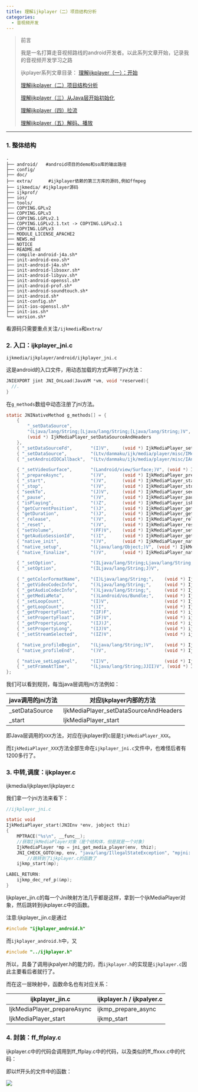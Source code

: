 ```yaml
---
title: 理解ijkplayer（二）项目结构分析
categories:
  - 音视频开发
---
```


> 前言
>
> 我是一名打算走音视频路线的android开发者。以此系列文章开始，记录我的音视频开发学习之路
>
> ijkplayer系列文章目录：
> [理解ijkplayer（一）：开始](https://www.jianshu.com/writer#/notebooks/40971763/notes/56760993/preview)
>
> [理解ijkplayer（二）项目结构分析](https://www.jianshu.com/p/b5a2584e03f1)
>
> [理解ijkplayer（三）从Java层开始初始化](https://www.jianshu.com/p/0501be9cf4bf)
>
> [理解ijkplayer（四）拉流](https://www.jianshu.com/p/f633da0db4dd)
>
> [理解ijkplayer（五）解码、播放](https://www.jianshu.com/p/1e10507f18b6)

---



### 1. 整体结构

``` shell
.
├── android/   #android项目的demo和so库的输出路径
├── config/
├── doc/
├── extra/		#ijkplayer依赖的第三方库的源码,例如ffmpeg
├── ijkmedia/ #ijkplayer源码
├── ijkprof/
├── ios/
├── tools/
├── COPYING.GPLv2
├── COPYING.GPLv3
├── COPYING.LGPLv2.1
├── COPYING.LGPLv2.1.txt -> COPYING.LGPLv2.1
├── COPYING.LGPLv3
├── MODULE_LICENSE_APACHE2
├── NEWS.md
├── NOTICE
├── README.md
├── compile-android-j4a.sh*
├── init-android-exo.sh*
├── init-android-j4a.sh*
├── init-android-libsoxr.sh*
├── init-android-libyuv.sh*
├── init-android-openssl.sh*
├── init-android-prof.sh*
├── init-android-soundtouch.sh*
├── init-android.sh*
├── init-config.sh*
├── init-ios-openssl.sh*
├── init-ios.sh*
└── version.sh*
```

看源码只需要重点关注`/ijkmedia`和`extra/`

### 2. 入口：ijkplayer_jni.c

`ijkmedia/ijkplayer/android/ijkplayer_jni.c`

这是android的入口文件，用动态加载的方式声明了jni方法：

``` c
JNIEXPORT jint JNI_OnLoad(JavaVM *vm, void *reserved){
  //.
}
```



在`g_methods`数组中动态注册了jni方法。

``` c
static JNINativeMethod g_methods[] = {
    {
        "_setDataSource",
        "(Ljava/lang/String;[Ljava/lang/String;[Ljava/lang/String;)V",
        (void *) IjkMediaPlayer_setDataSourceAndHeaders
    },
    { "_setDataSourceFd",       "(I)V",     (void *) IjkMediaPlayer_setDataSourceFd },
    { "_setDataSource",         "(Ltv/danmaku/ijk/media/player/misc/IMediaDataSource;)V", (void *)IjkMediaPlayer_setDataSourceCallback },
    { "_setAndroidIOCallback",  "(Ltv/danmaku/ijk/media/player/misc/IAndroidIO;)V", (void *)IjkMediaPlayer_setAndroidIOCallback },

    { "_setVideoSurface",       "(Landroid/view/Surface;)V", (void *) IjkMediaPlayer_setVideoSurface },
    { "_prepareAsync",          "()V",      (void *) IjkMediaPlayer_prepareAsync },
    { "_start",                 "()V",      (void *) IjkMediaPlayer_start },
    { "_stop",                  "()V",      (void *) IjkMediaPlayer_stop },
    { "seekTo",                 "(J)V",     (void *) IjkMediaPlayer_seekTo },
    { "_pause",                 "()V",      (void *) IjkMediaPlayer_pause },
    { "isPlaying",              "()Z",      (void *) IjkMediaPlayer_isPlaying },
    { "getCurrentPosition",     "()J",      (void *) IjkMediaPlayer_getCurrentPosition },
    { "getDuration",            "()J",      (void *) IjkMediaPlayer_getDuration },
    { "_release",               "()V",      (void *) IjkMediaPlayer_release },
    { "_reset",                 "()V",      (void *) IjkMediaPlayer_reset },
    { "setVolume",              "(FF)V",    (void *) IjkMediaPlayer_setVolume },
    { "getAudioSessionId",      "()I",      (void *) IjkMediaPlayer_getAudioSessionId },
    { "native_init",            "()V",      (void *) IjkMediaPlayer_native_init },
    { "native_setup",           "(Ljava/lang/Object;)V", (void *) IjkMediaPlayer_native_setup },
    { "native_finalize",        "()V",      (void *) IjkMediaPlayer_native_finalize },

    { "_setOption",             "(ILjava/lang/String;Ljava/lang/String;)V", (void *) IjkMediaPlayer_setOption },
    { "_setOption",             "(ILjava/lang/String;J)V",                  (void *) IjkMediaPlayer_setOptionLong },

    { "_getColorFormatName",    "(I)Ljava/lang/String;",    (void *) IjkMediaPlayer_getColorFormatName },
    { "_getVideoCodecInfo",     "()Ljava/lang/String;",     (void *) IjkMediaPlayer_getVideoCodecInfo },
    { "_getAudioCodecInfo",     "()Ljava/lang/String;",     (void *) IjkMediaPlayer_getAudioCodecInfo },
    { "_getMediaMeta",          "()Landroid/os/Bundle;",    (void *) IjkMediaPlayer_getMediaMeta },
    { "_setLoopCount",          "(I)V",                     (void *) IjkMediaPlayer_setLoopCount },
    { "_getLoopCount",          "()I",                      (void *) IjkMediaPlayer_getLoopCount },
    { "_getPropertyFloat",      "(IF)F",                    (void *) ijkMediaPlayer_getPropertyFloat },
    { "_setPropertyFloat",      "(IF)V",                    (void *) ijkMediaPlayer_setPropertyFloat },
    { "_getPropertyLong",       "(IJ)J",                    (void *) ijkMediaPlayer_getPropertyLong },
    { "_setPropertyLong",       "(IJ)V",                    (void *) ijkMediaPlayer_setPropertyLong },
    { "_setStreamSelected",     "(IZ)V",                    (void *) ijkMediaPlayer_setStreamSelected },

    { "native_profileBegin",    "(Ljava/lang/String;)V",    (void *) IjkMediaPlayer_native_profileBegin },
    { "native_profileEnd",      "()V",                      (void *) IjkMediaPlayer_native_profileEnd },

    { "native_setLogLevel",     "(I)V",                     (void *) IjkMediaPlayer_native_setLogLevel },
    { "_setFrameAtTime",        "(Ljava/lang/String;JJII)V", (void *) IjkMediaPlayer_setFrameAtTime },
};
```



我们可以看到规则，每当java层调用jni方法例如：

| java调用的jni方法 | 对应Ijkplayer内部的方法                |
| ----------------- | -------------------------------------- |
| _setDataSource    | IjkMediaPlayer_setDataSourceAndHeaders |
| _start            | IjkMediaPlayer_start                   |



即Java层调用的`XXX`方法，对应在ijkplayer的c层是`IjkMediaPlayer_XXX`。

而`IjkMediaPlayer_XXX`方法全部生命在`ijkplayer_jni.c`文件中，也难怪后者有1200多行了。



### 3. 中转,调度：ijkplayer.c

ijkmedia/ijkplayer/ijkplayer.c

我们拿一个jni方法来看下：

``` c
//ijkplayer_jni.c

static void
IjkMediaPlayer_start(JNIEnv *env, jobject thiz)
{
    MPTRACE("%s\n", __func__);
  	//获取IjkMediaPlayer对象（是个结构体，但是就是一个对象）
    IjkMediaPlayer *mp = jni_get_media_player(env, thiz);
    JNI_CHECK_GOTO(mp, env, "java/lang/IllegalStateException", "mpjni: start: null mp", LABEL_RETURN);
		//跳转到了ijkplayer.c的函数了
    ijkmp_start(mp);

LABEL_RETURN:
    ijkmp_dec_ref_p(&mp);
}
```



Ijkplayer_jin.c的每一个Jni映射方法几乎都是这样，拿到一个IjkMediaPlayer对象，然后跳转到ijkplayer.c中的函数。

注意:Ijkplayer_jin.c是通过

``` c
#include "ijkplayer_android.h"
```

而`ijkplayer_android.h`中，又

``` c
#include "../ijkplayer.h"
```

所以，具备了调用ijkpalyer.h的能力的，而`ijkplayer.h`的实现是`ijkplayer.c`因此主要看后者就行了。

而在这一层映射中，函数命名也有对应关系：

| ijkplayer_jin.c             | ijkplayer.h / ijkpalyer.c |
| --------------------------- | ------------------------- |
| IjkMediaPlayer_prepareAsync | ijkmp_prepare_async       |
| IjkMediaPlayer_start        | ijkmp_start               |



### 4. 封装：ff_ffplay.c

ijkplayer.c中的代码会调用到ff_ffplay.c中的代码，以及类似的ff_ffxxx.c中的代码：



即以ff开头的文件中的函数：

![](https://upload-images.jianshu.io/upload_images/7177220-b8c20a665cd7c027.png?imageMogr2/auto-orient/strip%7CimageView2/2/w/1240)


                                                                                                                                                                                                                                                                                                                                                                                                                                                                                                                                                                                                                                                                                                                                                                                                                                                                                                                                                                                                                                                                                                                                                                                                                                                                                                                                                                                                                                                                                                                                                                                                                                                                                                                                                                                                                                                                                                                                                                                                                                                                                                                                                                                                                                                                                                                                                                                                                                                                                                                                                                                
